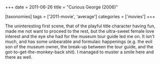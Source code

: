 +++
date = 2011-06-26
title = "Curious George (2006)"

[taxonomies]
tags = ['2011-movie', 'average']
categories = ['movies']
+++

The uninteresting first scene, that of the playful title character
having fun, made me not want to proceed to the rest, but the ultra-sweet
female love interest and the eye she had for the museum tour guide led
me on. It isn\'t much, and has some unbearable and formulaic happenings
(e.g. the evil son of the museum owner, the break-up between the tour
guide, and the got-to-get-the-monkey-back shit). I managed to muster a
smile here and there as well.
